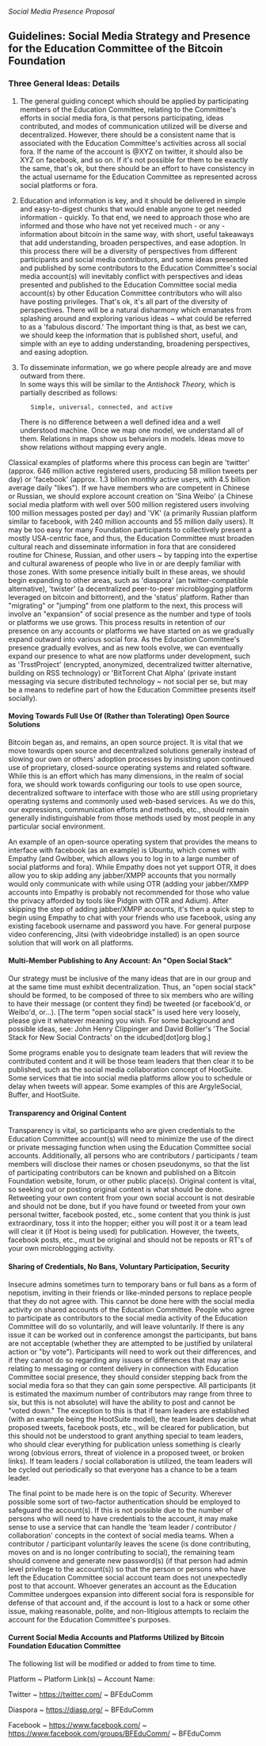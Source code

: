 *Social Media Presence Proposal*

## Guidelines: Social Media Strategy and Presence for the Education Committee of the Bitcoin Foundation

### Three General Ideas: Details

1) The general guiding concept which should be applied by participating members of the Education Committee, relating to the Committee's efforts in social media fora, is that persons participating, ideas contributed, and modes of communication utilized will be diverse and decentralized.  However, there should be a consistent name that is associated with the Education Committee's activities across all social fora.  If the name of the account is @XYZ on twitter, it should also be XYZ on facebook, and so on.  If it's not possible for them to be exactly the same, that's ok, but there should be an effort to have consistency in the actual username for the Education Committee as represented across social platforms or fora.

2) Education and information is key, and it should be delivered in simple and easy-to-digest chunks that would enable anyone to get needed information - quickly.  To that end, we need to approach those who are informed and those who have not yet received much - or any - information about bitcoin in the same way, with short, useful takeaways that add understanding, broaden perspectives, and ease adoption.  In this process there will be a diversity of perspectives from different participants and social media contributors, and some ideas presented and published by some contributors to the Education Committee's social media account(s) will inevitably conflict with perspectives and ideas presented and published to the Education Committee social media account(s) by  other Education Committee contributors who will also have posting privileges.  That's ok, it's all part of the diversity of perspectives.  There will be a natural disharmony which emanates from splashing around and exploring various ideas ~ what could be referred to as a 'fabulous discord.'  The important thing is that, as best we can, we should keep the information that is published short, useful, and simple with an eye to adding understanding, broadening perspectives, and easing adoption.

3) To disseminate information, we go where people already are and move outward from there.  
In some ways this will be similar to the *Antishock Theory,* which is partially described as follows:
 
          Simple, universal, connected, and active

    There is no difference between a well defined idea and a well understood machine.
    Once we map one model, we understand all of them.
    Relations in maps show us behaviors in models.
    Ideas move to show relations without mapping every angle.
    
Classical examples of platforms where this process can begin are 'twitter' (approx. 646 million active registered users, producing 58 million tweets per day) or 'facebook' (approx. 1.3 billion monthly active users, with 4.5 billion average daily "likes").  If we have members who are competent in Chinese or Russian, we should explore account creation on 'Sina Weibo' (a Chinese social media platform with well over 500 million registered users involving 100 million messages posted per day) and 'VK' (a primarily Russian platform similar to facebook, with 240 million accounts and 55 million daily users).  It may be too easy for many Foundation participants to collectively present a mostly USA-centric face, and thus, the Education Committee must broaden cultural reach and disseminate information in fora that are considered routine for Chinese, Russian, and other users ~ by tapping into the expertise and cultural awareness of people who live in or are deeply familiar with those zones. With some presence initially built in these areas, we should begin expanding to other areas, such as 'diaspora' (an twitter-compatible alternative), 'twister' (a decentralized peer-to-peer microblogging platform leveraged on bitcoin and bittorrent), and the 'status' platform.  Rather than "migrating" or "jumping" from one platform to the next, this process will involve an "expansion" of social presence as the number and type of tools or platforms we use grows. This process results in retention of our presence on any accounts or platforms we have started on as we gradually expand outward into various social fora.  As the Education Committee's presence gradually evolves, and as new tools evolve, we can eventually expand our presence to what are now platforms under development, such as 'TrsstProject' (encrypted, anonymized, decentralized twitter alternative, building on RSS technology) or 'BitTorrent Chat Alpha' (private instant messaging via secure distributed technology ~ not social per se, but may be a means to redefine part of how the Education Committee presents itself socially).

#### Moving Towards Full Use Of (Rather than Tolerating) Open Source Solutions

Bitcoin began as, and remains, an open source project.  It is vital that we move towards open source and decentralized solutions generally instead of slowing our own or others' adoption processes by insisting upon continued use of proprietary, closed-source operating systems and related software.  While this is an effort which has many dimensions, in the realm of social fora, we should work towards configuring our tools to use open source, decentralized software to interface with those who are still using proprietary operating systems and commonly used web-based services.  As we do this, our expressions, communication efforts and methods, etc., should remain generally indistinguishable from those methods used by most people in any particular social environment.

An example of an open-source operating system that provides the means to interface with facebook (as an example) is Ubuntu, which comes with Empathy (and Gwibber, which allows you to log in to a large number of social platforms and fora).  While Empathy does not yet support OTR, it does allow you to skip adding any jabber/XMPP accounts that you normally would only communicate with while using OTR (adding your jabber/XMPP accounts into Empathy is probably not recommended for those who value the privacy afforded by tools like Pidgin with OTR and Adium).  After skipping the step of adding jabber/XMPP accounts, it's then a quick step to begin using Empathy to chat with your friends who use facebook, using any existing facebook username and password you have. For general purpose video conferencing, Jitsi (with videobridge installed) is an open source solution that will work on all platforms.

#### Multi-Member Publishing to Any Account:  An "Open Social Stack"

Our strategy must be inclusive of the many ideas that are in our group and at the same time must exhibit decentralization.  Thus, an "open social stack" should be formed, to be composed of three to six members who are willing to have their message (or content they find) be tweeted (or facebook'd, or Weibo'd, or...). [The term "open social stack" is used here very loosely, please give it whatever meaning you wish.  For some background and possible ideas, see:
John Henry Clippinger and David Bollier's 'The Social Stack for New Social Contracts' on the idcubed[dot]org blog.]

Some programs enable you to designate team leaders that will review the contributed content and it will be those team leaders that then clear it to be published, such as the social media collaboration concept of HootSuite.
Some services that tie into social media platforms allow you to schedule or delay when tweets will appear.  Some examples of this are ArgyleSocial, Buffer, and HootSuite.

#### Transparency and Original Content

Transparency is vital, so participants who are given credentials to the Education Committee account(s) will need to minimize the use of the direct or private messaging function when using the Education Committee social accounts.  Additionally, all persons who are contributors / participants / team members will disclose their names or chosen pseudonyms, so that the list of participating contributors can be known and published on a Bitcoin Foundation website, forum, or other public place(s).  Original content is vital, so seeking out or posting original content is what should be done.  Retweeting your own content from your own social account is not desirable and should not be done, but if you have found or tweeted from your own personal twitter, facebook posted, etc., some content that you think is just extraordinary, toss it into the hopper; either you will post it or a team lead will clear it (if Hoot is being used) for publication.  However, the tweets, facebook posts, etc., must be original and should not be reposts or RT's of your own microblogging activity.


#### Sharing of Credentials, No Bans, Voluntary Participation, Security

Insecure admins sometimes turn to temporary bans or full bans as a form of nepotism, inviting in their friends or like-minded persons to replace people that they do not agree with.  This cannot be done here with the social media activity on shared accounts of the Education Committee.  People who agree to participate as contributors to the social media activity of the Education Committee will do so voluntarily, and will leave voluntarily.  If there is any issue it can be worked out in conference amongst the participants, but bans are not acceptable (whether they are attempted to be justified by unilateral action or "by vote").  Participants will need to work out their differences, and if they cannot do so regarding any issues or differences that may arise relating to messaging or content delivery in connection with Education Committee social presence, they should consider stepping back from the social media fora so that they can gain some perspective.  All participants (it is estimated the maximum number of contributors may range from three to six, but this is not absolute) will have the ability to post and cannot be "voted down."  The exception to this is that if team leaders are established (with an example being the HootSuite model), the team leaders decide what proposed tweets, facebook posts, etc., will be cleared for publication, but this should not be understood to grant anything special to team leaders, who should clear everything for publication unless something is clearly wrong (obvious errors, threat of violence in a proposed tweet, or broken links).  If team leaders / social collaboration is utilized, the team leaders will be cycled out periodically so that everyone has a chance to be a team leader.

The final point to be made here is on the topic of Security.  Wherever possible some sort of two-factor authentication should be employed to safeguard the account(s).  If this is not possible due to the number of persons who will need to have credentials to the account, it may make sense to use a service that can handle the 'team leader / contributor / collaboration' concepts in the context of social media teams.  When a contributor / participant voluntarily leaves the scene (is done contributing, moves on and is no longer contributing to social), the remaining team should convene and generate new password(s) (if that person had admin level privilege to the account(s)) so that the person or persons who have left the Education Committee social account team does not unexpectedly post to that account.  Whoever generates an account as the Education Committee undergoes expansion into different social fora is responsible for defense of that account and, if the account is lost to a hack or some other issue, making reasonable, polite, and non-litigious attempts to reclaim the account for the Education Committee's purposes.


#### Current Social Media Accounts and Platforms Utilized by Bitcoin Foundation Education Committee

The following list will be modified or added to from time to time.

Platform ~ Platform Link(s) ~ Account Name:

Twitter ~ https://twitter.com/ ~ BFEduComm

Diaspora ~ https://diasp.org/ ~ BFEduComm

Facebook ~ https://www.facebook.com/ ~ https://www.facebook.com/groups/BFEduComm/ ~ BFEduComm
